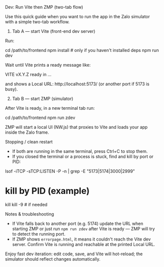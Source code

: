 Dev: Run Vite then ZMP (two-tab flow)

Use this quick guide when you want to run the app in the Zalo simulator with a simple two-tab workflow.

1) Tab A — start Vite (front-end dev server)

Run:

cd /path/to/frontend
npm install   # only if you haven't installed deps
npm run dev

Wait until Vite prints a ready message like:

  VITE vX.Y.Z  ready in ...

and shows a Local URL: http://localhost:5173/ (or another port if 5173 is busy).

2) Tab B — start ZMP (simulator)

After Vite is ready, in a new terminal tab run:

cd /path/to/frontend
npm run zdev

ZMP will start a local UI (NW.js) that proxies to Vite and loads your app inside the Zalo frame.

Stopping / clean restart

- If both are running in the same terminal, press Ctrl+C to stop them.
- If you closed the terminal or a process is stuck, find and kill by port or PID:

lsof -iTCP -sTCP:LISTEN -P -n | grep -E "5173|5174|3000|2999"

# kill by PID (example)
kill <PID>
kill -9 <PID>  # if needed

Notes & troubleshooting

- If Vite falls back to another port (e.g. 5174) update the URL when starting ZMP or just run `npm run zdev` after Vite is ready — ZMP will try to detect the running port.
- If ZMP shows `errorpage.html`, it means it couldn't reach the Vite dev server. Confirm Vite is running and reachable at the printed Local URL.

Enjoy fast dev iteration: edit code, save, and Vite will hot-reload; the simulator should reflect changes automatically.
